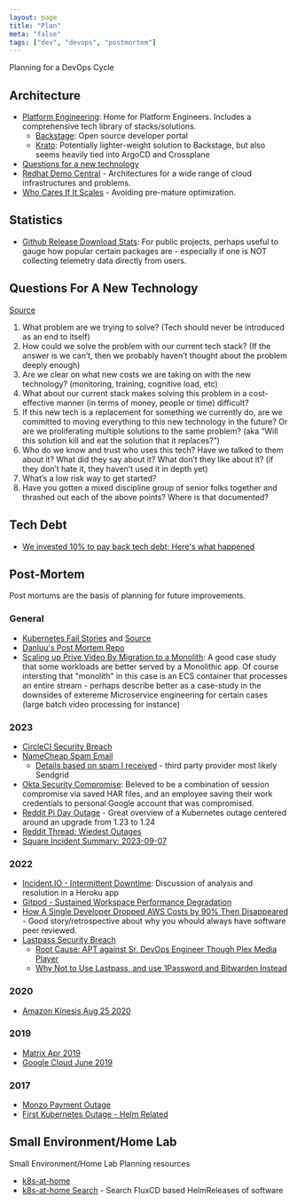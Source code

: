 ```yaml
---
layout: page
title: "Plan"
meta: "false"
tags: ["dev", "devops", "postmortem"]
---
```


Planning for a DevOps Cycle

## Architecture

- [Platform Engineering](https://platformengineering.org/): Home for Platform Engineers.  Includes a comprehensive tech library of stacks/solutions.
  - [Backstage](https://backstage.io/): Open source developer portal 
  - [Krato](https://krateo.io/): Potentially lighter-weight solution to Backstage, but also seems heavily tied into ArgoCD and Crossplane
- [Questions for a new technology]()
- [Redhat Demo Central](https://gitlab.com/redhatdemocentral/portfolio-architecture-examples) - Architectures for a wide range of cloud infrastructures and problems.
- [Who Cares If It Scales](https://betterprogramming.pub/who-cares-if-it-scales-1946adca8167) - Avoiding pre-mature optimization.

## Statistics

- [Github Release Download Stats](https://www.markhneedham.com/blog/2018/03/23/github-release-download-count/): For public projects, perhaps useful to gauge how popular certain packages are - especially if one is NOT collecting telemetry data directly from users.

## Questions For A New Technology

[Source](https://kellanem.com/notes/new-tech)

1. What problem are we trying to solve? (Tech should never be introduced as an end to itself)
2. How could we solve the problem with our current tech stack? (If the answer is we can’t, then we probably haven’t thought about the problem deeply enough)
3. Are we clear on what new costs we are taking on with the new technology? (monitoring, training, cognitive load, etc)
4. What about our current stack makes solving this problem in a cost-effective manner (in terms of money, people or time) difficult?
5. If this new tech is a replacement for something we currently do, are we committed to moving everything to this new technology in the future? Or are we proliferating multiple solutions to the same problem? (aka “Will this solution kill and eat the solution that it replaces?”)
6. Who do we know and trust who uses this tech? Have we talked to them about it? What did they say about it? What don’t they like about it? (if they don’t hate it, they haven’t used it in depth yet)
7. What’s a low risk way to get started?
8. Have you gotten a mixed discipline group of senior folks together and thrashed out each of the above points? Where is that documented?

## Tech Debt

- [We invested 10% to pay back tech debt; Here's what happened](https://blog.alexewerlof.com/p/tech-debt-day)

## Post-Mortem

Post mortums are the basis of planning for future improvements.

### General

- [Kubernetes Fail Stories](https://k8s.af/) and [Source](https://github.com/hjacobs/kubernetes-failure-stories)
- [Danluu's Post Mortem Repo](https://github.com/danluu/post-mortems)
- [Scaling up Prive Video By Migration to a Monolith](https://www.primevideotech.com/video-streaming/scaling-up-the-prime-video-audio-video-monitoring-service-and-reducing-costs-by-90): A good case study that some workloads are better served by a Monolithic app.  Of course intersting that "monolith" in this case is an ECS container that processes an entire stream - perhaps describe better as a case-study in the downsides of extereme Microservice engineering for certain cases (large batch video processing for instance)

### 2023

- [CircleCI Security Breach](https://circleci.com/blog/jan-4-2023-incident-report/)
- [NameCheap Spam Email](https://www.namecheap.com/status-updates/archives/74848)
  - [Details based on spam I received](/info/post-mortem-namecheap) - third party provider most likely Sendgrid
- [Okta Security Compromise](https://sec.okta.com/harfiles): Beleved to be a combination of session compromise via saved HAR files, and an employee saving their work credentials to personal Google account that was compromised.
- [Reddit Pi Day Outage](https://www.reddit.com/r/RedditEng/comments/11xx5o0/you_broke_reddit_the_piday_outage/) - Great overview of a Kubernetes outage centered around an upgrade from 1.23 to 1.24
- [Reddit Thread: Wiedest Outages](https://www.reddit.com/r/ExperiencedDevs/comments/16cjdez/weirdest_outages_youve_had_to_experience_and_how/)
- [Square Incident Summary: 2023-09-07](https://developer.squareup.com/blog/incident-summary-2023-09-07/)

### 2022

- [Incident.IO - Intermittent Downtime](https://incident.io/blog/intermittent-downtime): Discussion of analysis and resolution in a Heroku app
- [Gitpod - Sustained Workspace Performance Degradation](https://www.gitpod.io/blog/sustained-performance-degradation)
- [How A Single Developer Dropped AWS Costs by 90% Then Disappeared](https://bootcamp.uxdesign.cc/how-a-single-developer-dropped-aws-costs-by-90-then-disappeared-2b46a115103a) - Good story/retrospective about why you whould always have software peer reviewed.
- [Lastpass Security Breach](https://blog.lastpass.com/2022/12/notice-of-recent-security-incident/)
  - [Root Cause: APT against Sr. DevOps Engineer Though Plex Media Player](https://arstechnica.com/information-technology/2023/02/lastpass-hackers-infected-employees-home-computer-and-stole-corporate-vault/)
  - [Why Not to Use Lastpass, and use 1Password and Bitwarden Instead](https://infosec.exchange/@epixoip/109585049354200263)

### 2020

- [Amazon Kinesis Aug 25 2020](https://aws.amazon.com/message/11201/)

### 2019 

- [Matrix Apr 2019](https://matrix.org/blog/2019/05/08/post-mortem-and-remediations-for-apr-11-security-incident)
- [Google Cloud June 2019](https://status.cloud.google.com/incident/cloud-networking/19009)

### 2017

- [Monzo Payment Outage](https://community.monzo.com/t/resolved-current-account-payments-may-fail-major-outage-27-10-2017/26296/95)
- [First Kubernetes Outage - Helm Related](https://engineering.saltside.se/our-first-kubernetes-outage-c6b9249cfd3a)

## Small Environment/Home Lab

Small Environment/Home Lab Planning resources

- [k8s-at-home](https://k8s-at-home.com/)
- [k8s-at-home Search](https://whazor.github.io/k8s-at-home-search) - Search FluxCD based HelmReleases of software
